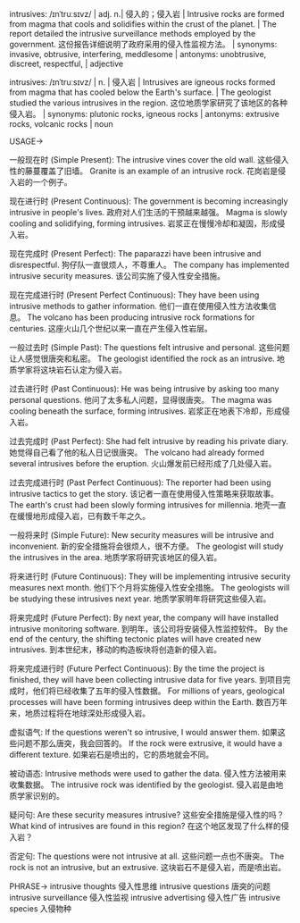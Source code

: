 intrusives: /ɪnˈtruːsɪvz/ | adj. n.| 侵入的；侵入岩 | Intrusive rocks are formed from magma that cools and solidifies within the crust of the planet.  |  The report detailed the intrusive surveillance methods employed by the government.  这份报告详细说明了政府采用的侵入性监视方法。 | synonyms: invasive, obtrusive, interfering, meddlesome | antonyms: unobtrusive, discreet, respectful,  | adjective

intrusives: /ɪnˈtruːsɪvz/ | n. | 侵入岩 | Intrusives are igneous rocks formed from magma that has cooled below the Earth's surface. | The geologist studied the various intrusives in the region.  这位地质学家研究了该地区的各种侵入岩。 | synonyms: plutonic rocks, igneous rocks | antonyms: extrusive rocks, volcanic rocks | noun


USAGE->

一般现在时 (Simple Present):
The intrusive vines cover the old wall.  这些侵入性的藤蔓覆盖了旧墙。
Granite is an example of an intrusive rock. 花岗岩是侵入岩的一个例子。

现在进行时 (Present Continuous):
The government is becoming increasingly intrusive in people's lives. 政府对人们生活的干预越来越强。
Magma is slowly cooling and solidifying, forming intrusives.  岩浆正在慢慢冷却和凝固，形成侵入岩。

现在完成时 (Present Perfect):
The paparazzi have been intrusive and disrespectful. 狗仔队一直很烦人，不尊重人。
The company has implemented intrusive security measures.  该公司实施了侵入性安全措施。


现在完成进行时 (Present Perfect Continuous):
They have been using intrusive methods to gather information.  他们一直在使用侵入性方法收集信息。
The volcano has been producing intrusive rock formations for centuries.  这座火山几个世纪以来一直在产生侵入性岩层。


一般过去时 (Simple Past):
The questions felt intrusive and personal. 这些问题让人感觉很唐突和私密。
The geologist identified the rock as an intrusive. 地质学家将这块岩石认定为侵入岩。


过去进行时 (Past Continuous):
He was being intrusive by asking too many personal questions.  他问了太多私人问题，显得很唐突。
The magma was cooling beneath the surface, forming intrusives. 岩浆正在地表下冷却，形成侵入岩。


过去完成时 (Past Perfect):
She had felt intrusive by reading his private diary.  她觉得自己看了他的私人日记很唐突。
The volcano had already formed several intrusives before the eruption.  火山爆发前已经形成了几处侵入岩。


过去完成进行时 (Past Perfect Continuous):
The reporter had been using intrusive tactics to get the story.  该记者一直在使用侵入性策略来获取故事。
The earth's crust had been slowly forming intrusives for millennia.  地壳一直在缓慢地形成侵入岩，已有数千年之久。


一般将来时 (Simple Future):
New security measures will be intrusive and inconvenient. 新的安全措施将会很烦人，很不方便。
The geologist will study the intrusives in the area.  地质学家将研究该地区的侵入岩。


将来进行时 (Future Continuous):
They will be implementing intrusive security measures next month.  他们下个月将实施侵入性安全措施。
The geologists will be studying these intrusives next year.  地质学家明年将研究这些侵入岩。


将来完成时 (Future Perfect):
By next year, the company will have installed intrusive monitoring software.  到明年，该公司将安装侵入性监控软件。
By the end of the century, the shifting tectonic plates will have created new intrusives.  到本世纪末，移动的构造板块将创造新的侵入岩。



将来完成进行时 (Future Perfect Continuous):
By the time the project is finished, they will have been collecting intrusive data for five years.  到项目完成时，他们将已经收集了五年的侵入性数据。
For millions of years, geological processes will have been forming intrusives deep within the Earth. 数百万年来，地质过程将在地球深处形成侵入岩。


虚拟语气:
If the questions weren't so intrusive, I would answer them. 如果这些问题不那么唐突，我会回答的。
If the rock were extrusive, it would have a different texture. 如果岩石是喷出的，它的质地就会不同。

被动语态:
Intrusive methods were used to gather the data.  侵入性方法被用来收集数据。
The intrusive rock was identified by the geologist.  侵入岩是由地质学家识别的。

疑问句:
Are these security measures intrusive?  这些安全措施是侵入性的吗？
What kind of intrusives are found in this region?  在这个地区发现了什么样的侵入岩？


否定句:
The questions were not intrusive at all.  这些问题一点也不唐突。
The rock is not an intrusive, but an extrusive.  这块岩石不是侵入岩，而是喷出岩。



PHRASE->
intrusive thoughts  侵入性思维
intrusive questions  唐突的问题
intrusive surveillance  侵入性监视
intrusive advertising  侵入性广告
intrusive species  入侵物种
